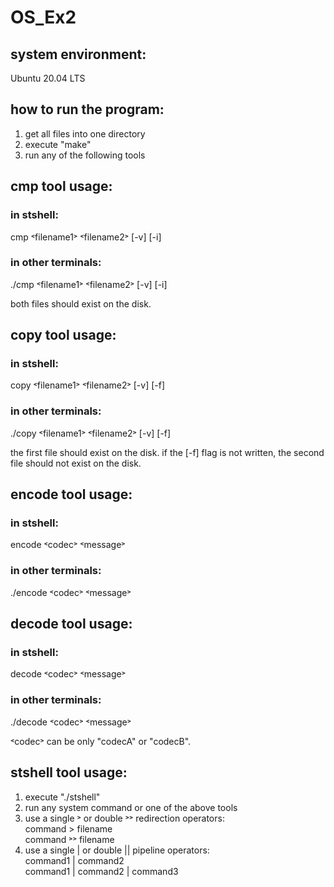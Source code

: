 # OS_Ex2 
## system environment: 
Ubuntu 20.04 LTS

## how to run the program:
1. get all files into one directory
2. execute "make"
3. run any of the following tools

## cmp tool usage:
### in stshell:
cmp ˂filename1˃ ˂filename2˃ [-v] [-i]
### in other terminals:
./cmp ˂filename1˃ ˂filename2˃ [-v] [-i]

both files should exist on the disk.

## copy tool usage:
### in stshell:
copy ˂filename1˃ ˂filename2˃ [-v] [-f]
### in other terminals:
./copy ˂filename1˃ ˂filename2˃ [-v] [-f]

the first file should exist on the disk.
if the [-f] flag is not written, the second file should not exist on the disk.

## encode tool usage:
### in stshell:
encode ˂codec˃ ˂message˃
### in other terminals:
./encode ˂codec˃ ˂message˃

## decode tool usage:
### in stshell:
decode ˂codec˃ ˂message˃
### in other terminals:
./decode ˂codec˃ ˂message˃

˂codec˃ can be only "codecA" or "codecB".

## stshell tool usage:
1. execute "./stshell"
2. run any system command or one of the above tools
3. use a single ˃ or double ˃˃ redirection operators:
<br />  command > filename
 <br />command ˃˃ filename
4. use a single | or double || pipeline operators: <br />command1 | command2
<br />command1 | command2 | command3
